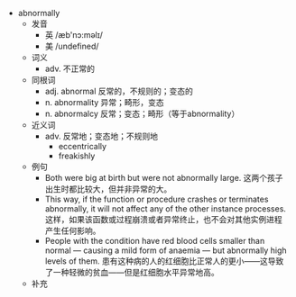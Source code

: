 - abnormally
  - 发音
    - 英 /æb'nɔ:məlɪ/
    - 美 /undefined/
  - 词义
    - adv. 不正常的
  - 同根词
    - adj. abnormal 反常的，不规则的；变态的
    - n. abnormality 异常；畸形，变态
    - n. abnormalcy 反常；变态；畸形（等于abnormality）
  - 近义词
    - adv. 反常地；变态地；不规则地
      - eccentrically
      - freakishly
  - 例句
    - Both were big at birth but were not abnormally large. 这两个孩子出生时都比较大，但并非异常的大。
    - This way, if the function or procedure crashes or terminates abnormally, it will not affect any of the other instance processes. 这样，如果该函数或过程崩溃或者异常终止，也不会对其他实例进程产生任何影响。
    - People with the condition have red blood cells smaller than normal — causing a mild form of anaemia — but abnormally high levels of them. 患有这种病的人的红细胞比正常人的更小——这导致了一种轻微的贫血——但是红细胞水平异常地高。
  - 补充